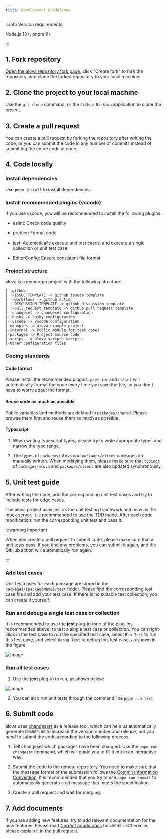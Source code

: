 ```yaml
---
title: Development Guidelines
---
```


:::info Version requirements

Node.js 18+, pnpm 9+

:::

## 1. Fork repository

[Open the alova repository fork page](https://github.com/alovajs/alova/fork), click "Create fork" to fork the repository, and clone the forked repository to your local machine.

## 2. Clone the project to your local machine

Use the `git clone` command, or the `Github Desktop` application to clone the project.

## 3. Create a pull request

You can create a pull request by forking the repository after writing the code, or you can submit the code in any number of commits instead of submitting the entire code at once.

## 4. Code locally

### Install dependencies

Use `pnpm install` to install dependencies.

### Install recommended plugins (vscode)

If you use vscode, you will be recommended to install the following plugins:

- eslint: Check code quality

- prettier: Format code

- jest: Automatically execute unit test cases, and execute a single collection or unit test case

- EditorConfig: Ensure consistent file format

### Project structure

alova is a monorepo project with the following structure:

```
|-.github
| |-ISSUE_TEMPLATE -> github issues template
| |-workflows -> github action
| |-DISCUSSION_TEMPLATE -> github discussion template
| |-pull_request_template -> github pull request template
|-.changeset -> changeset configuration
|-.husky -> husky configuration
|-.vscode -> vscode configuration
|-examples -> alova example project
|-internal -> Public module for test cases
|-packages -> Project source code
|-scripts -> alova-scripts scripts
|-Other configuration files

```

### Coding standards

#### Code format

Please install the recommended plugins. `prettier` and `eslint` will automatically format the code every time you save the file, so you don't have to worry about the format.

#### Reuse code as much as possible

Public variables and methods are defined in `packages/shared`. Please browse them first and reuse them as much as possible.

#### Typescript

1. When writing typescript types, please try to write appropriate types and narrow the type range.

2. The types of `packages/alova` and `packages/client` packages are manually written. When modifying them, please make sure that `typings` of `packages/alova` and `packages/client` are also updated synchronously.

## 5. Unit test guide

After writing the code, add the corresponding unit test cases and try to include tests for edge cases.

The alova project uses jest as the unit testing framework and msw as the mock server. It is recommended to use the TDD mode. After each code modification, run the corresponding unit test and pass it.

:::warning Important

When you create a pull request to submit code, please make sure that all unit tests pass. If you find any problems, you can submit it again, and the GitHub action will automatically run again.

:::

### Add test cases

Unit test cases for each package are stored in the `packages/[packageName]/test` folder. Please find the corresponding test case file and add your test case. If there is no suitable test collection, you can create it yourself;

### Run and debug a single test case or collection

It is recommended to use the **jest** plug-in (one of the plug-ins recommended above) to test a single test case or collection. You can right-click in the test case to run the specified test case, select `Run Test` to run this test case, and select `Debug Test` to debug this test case, as shown in the figure:

![image](/img/run-single-test.png)

### Run all test cases

1. Use the **jest** plug-in to run, as shown below:

![image](/img/run-all-test.png)

2. You can also run unit tests through the command line `pnpm run test`

## 6. Submit code

alova uses [changesets](https://github.com/changesets/changesets) as a release tool, which can help us automatically generate `CHANGELOG` to increase the version number and release, but you need to submit the code according to the following process.

1. Tell changeset which packages have been changed. Use the `pnpm run changeset` command, which will guide you to fill it out in an interactive way.

2. Submit the code to the remote repository. You need to make sure that the message format of the submission follows the [Commit Information Convention](https://www.conventionalcommits.org/zh-hans/v1.0.0/). It is recommended that you try to use `pnpm run commit` to automatically generate a git message that meets the specification.

3. Create a pull request and wait for merging.

## 7. Add documents

If you are adding new features, try to add relevant documentation for the new features. Please read [Correct or add docs](/contributing/overview#correct-or-add-docs) for details. Otherwise, please explain it in the pull request.
